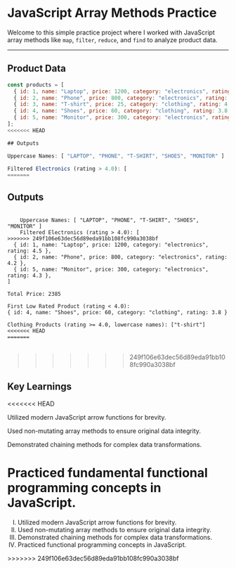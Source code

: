 # JavaScript Array Methods Practice

Welcome to this simple practice project where I worked with JavaScript array methods like `map`, `filter`, `reduce`, and `find` to analyze product data.

---

## Product Data

```js
const products = [
  { id: 1, name: "Laptop", price: 1200, category: "electronics", rating: 4.5 },
  { id: 2, name: "Phone", price: 800, category: "electronics", rating: 4.2 },
  { id: 3, name: "T-shirt", price: 25, category: "clothing", rating: 4.0 },
  { id: 4, name: "Shoes", price: 60, category: "clothing", rating: 3.8 },
  { id: 5, name: "Monitor", price: 300, category: "electronics", rating: 4.3 },
];
<<<<<<< HEAD

## Outputs

Uppercase Names: [ "LAPTOP", "PHONE", "T-SHIRT", "SHOES", "MONITOR" ]

Filtered Electronics (rating > 4.0): [
=======
```
## Outputs

<pre>
  <code>
    Uppercase Names: [ "LAPTOP", "PHONE", "T-SHIRT", "SHOES", "MONITOR" ]
    Filtered Electronics (rating > 4.0): [
>>>>>>> 249f106e63dec56d89eda91bb108fc990a3038bf
  { id: 1, name: "Laptop", price: 1200, category: "electronics", rating: 4.5 },
  { id: 2, name: "Phone", price: 800, category: "electronics", rating: 4.2 },
  { id: 5, name: "Monitor", price: 300, category: "electronics", rating: 4.3 },
]

Total Price: 2385

First Low Rated Product (rating < 4.0): 
{ id: 4, name: "Shoes", price: 60, category: "clothing", rating: 3.8 }

Clothing Products (rating >= 4.0, lowercase names): ["t-shirt"]
<<<<<<< HEAD
=======
</code>
</pre>
>>>>>>> 249f106e63dec56d89eda91bb108fc990a3038bf

## Key Learnings

<<<<<<< HEAD

Utilized modern JavaScript arrow functions for brevity.

Used non-mutating array methods to ensure original data integrity.

Demonstrated chaining methods for complex data transformations.

Practiced fundamental functional programming concepts in JavaScript.
=======
<ol type="I">
  <li>Utilized modern JavaScript arrow functions for brevity.</li>

<li>Used non-mutating array methods to ensure original data integrity.
</li>
<li>Demonstrated chaining methods for complex data transformations.</li>

<li>Practiced functional programming concepts in JavaScript.</li>
</ol>
>>>>>>> 249f106e63dec56d89eda91bb108fc990a3038bf
